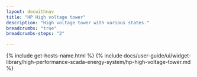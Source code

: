 ```yaml
---
layout: docwithnav
title: "HP High voltage tower"
description: "High voltage tower with various states."
breadcrumbs: "true"
breadcrumbs-steps: "2"

---
```

{% include get-hosts-name.html %}
{% include docs/user-guide/ui/widget-library/high-performance-scada-energy-system/hp-high-voltage-tower.md %}
